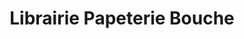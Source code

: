 ---
title: "Librairie Papeterie Bouche"
url: /charleville-mezieres/librairie-papeterie-bouche/
shop: fournitures de bureau
---
